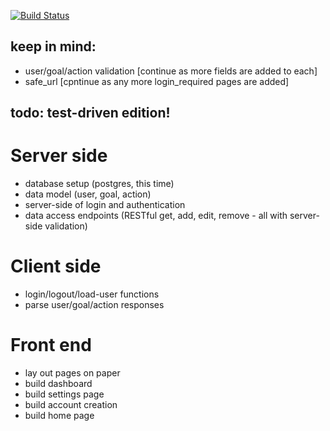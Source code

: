 [![Build Status](https://travis-ci.org/z-keith/maragi.svg?branch=tdd-rewrite)](https://travis-ci.org/z-keith/maragi)

## keep in mind:
-	user/goal/action validation [continue as more fields are added to each]
-	safe_url [cpntinue as any more login_required pages are added]

## todo: test-driven edition!
# Server side
-	database setup (postgres, this time)
-	data model (user, goal, action)
-	server-side of login and authentication
-	data access endpoints (RESTful get, add, edit, remove - all with server-side validation)
# Client side
-	login/logout/load-user functions
-	parse user/goal/action responses
# Front end
-	lay out pages on paper
-	build dashboard
-	build settings page
-   build account creation
-	build home page
